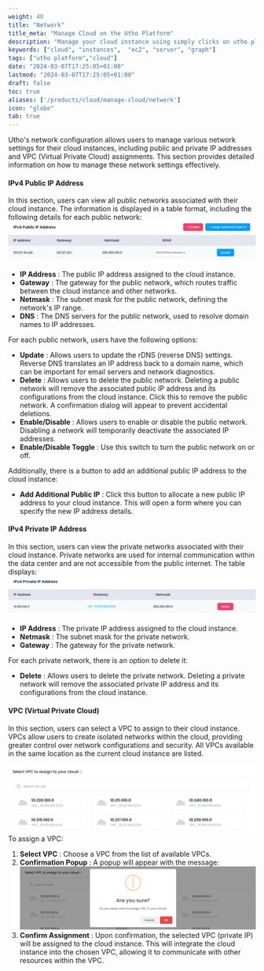 ```yaml
---
weight: 40
title: "Network"
title_meta: "Manage Cloud on the Utho Platform"
description: "Manage your cloud instance using simply clicks on utho platform"
keywords: ["cloud", "instances",  "ec2", "server", "graph"]
tags: ["utho platform","cloud"]
date: "2024-03-07T17:25:05+01:00"
lastmod: "2024-03-07T17:25:05+01:00"
draft: false
toc: true
aliases: ['/products/cloud/manage-cloud/network']
icon: "globe"
tab: true
---
```

Utho's network configuration allows users to manage various network settings for their cloud instances, including public and private IP addresses and VPC (Virtual Private Cloud) assignments. This section provides detailed information on how to manage these network settings effectively.

#### IPv4 Public IP Address

In this section, users can view all public networks associated with their cloud instance. The information is displayed in a table format, including the following details for each public network:![1718865440668](image/index/1718865440668.png)

* **IP Address** : The public IP address assigned to the cloud instance.
* **Gateway** : The gateway for the public network, which routes traffic between the cloud instance and other networks.
* **Netmask** : The subnet mask for the public network, defining the network's IP range.
* **DNS** : The DNS servers for the public network, used to resolve domain names to IP addresses.

For each public network, users have the following options:

* **Update** : Allows users to update the rDNS (reverse DNS) settings. Reverse DNS translates an IP address back to a domain name, which can be important for email servers and network diagnostics.
* **Delete** : Allows users to delete the public network. Deleting a public network will remove the associated public IP address and its configurations from the cloud instance. Click this to remove the public network. A confirmation dialog will appear to prevent accidental deletions.
* **Enable/Disable** : Allows users to enable or disable the public network. Disabling a network will temporarily deactivate the associated IP addresses.
* **Enable/Disable Toggle** : Use this switch to turn the public network on or off.

Additionally, there is a button to add an additional public IP address to the cloud instance:

* **Add Additional Public IP** : Click this button to allocate a new public IP address to your cloud instance. This will open a form where you can specify the new IP address details.

#### IPv4 Private IP Address

In this section, users can view the private networks associated with their cloud instance. Private networks are used for internal communication within the data center and are not accessible from the public internet. The table displays:![1718865740673](image/index/1718865740673.png)

* **IP Address** : The private IP address assigned to the cloud instance.
* **Netmask** : The subnet mask for the private network.
* **Gateway** : The gateway for the private network.

For each private network, there is an option to delete it:

* **Delete** : Allows users to delete the private network. Deleting a private network will remove the associated private IP address and its configurations from the cloud instance.

#### VPC (Virtual Private Cloud)

In this section, users can select a VPC to assign to their cloud instance. VPCs allow users to create isolated networks within the cloud, providing greater control over network configurations and security. All VPCs available in the same location as the current cloud instance are listed.

![1718865785888](image/index/1718865785888.png)To assign a VPC:

1. **Select VPC** : Choose a VPC from the list of available VPCs.
2. **Confirmation Popup** : A popup will appear with the message:![1718865808110](image/index/1718865808110.png)
3. **Confirm Assignment** : Upon confirmation, the selected VPC (private IP) will be assigned to the cloud instance. This will integrate the cloud instance into the chosen VPC, allowing it to communicate with other resources within the VPC.
